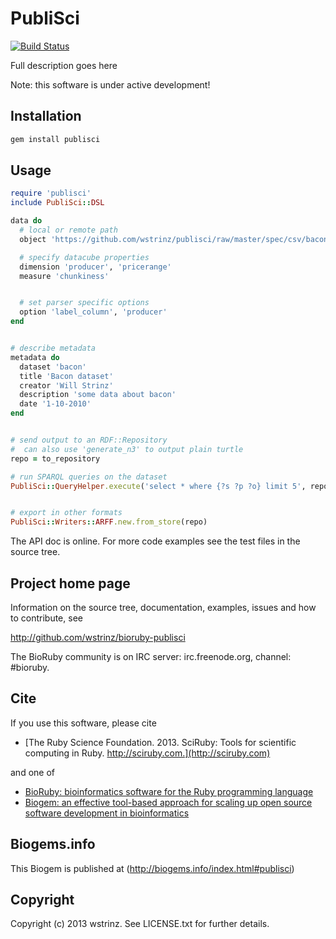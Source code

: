 # PubliSci

[![Build Status](https://travis-ci.org/wstrinz/publisci.png?branch=master)](https://travis-ci.org/wstrinz/publisci)

Full description goes here

Note: this software is under active development!

## Installation

```sh
gem install publisci
```

## Usage

```ruby
require 'publisci'
include PubliSci::DSL

data do
  # local or remote path
  object 'https://github.com/wstrinz/publisci/raw/master/spec/csv/bacon.csv' 

  # specify datacube properties
  dimension 'producer', 'pricerange'                                         
  measure 'chunkiness'


  # set parser specific options
  option 'label_column', 'producer'                                          
end


# describe metadata
metadata do                                                                  
  dataset 'bacon'
  title 'Bacon dataset'
  creator 'Will Strinz'
  description 'some data about bacon'
  date '1-10-2010'
end


# send output to an RDF::Repository
#  can also use 'generate_n3' to output plain turtle
repo = to_repository

# run SPARQL queries on the dataset
PubliSci::QueryHelper.execute('select * where {?s ?p ?o} limit 5', repo)


# export in other formats
PubliSci::Writers::ARFF.new.from_store(repo)                                     
```



The API doc is online. For more code examples see the test files in
the source tree.

## Project home page

Information on the source tree, documentation, examples, issues and
how to contribute, see

  http://github.com/wstrinz/bioruby-publisci

The BioRuby community is on IRC server: irc.freenode.org, channel: #bioruby.

## Cite

If you use this software, please cite

* [The Ruby Science Foundation. 2013. SciRuby: Tools for scientific computing in Ruby. http://sciruby.com.](http://sciruby.com)

and one of

* [BioRuby: bioinformatics software for the Ruby programming language](http://dx.doi.org/10.1093/bioinformatics/btq475)
* [Biogem: an effective tool-based approach for scaling up open source software development in bioinformatics](http://dx.doi.org/10.1093/bioinformatics/bts080)

## Biogems.info

This Biogem is published at (http://biogems.info/index.html#publisci)

## Copyright

Copyright (c) 2013 wstrinz. See LICENSE.txt for further details.


